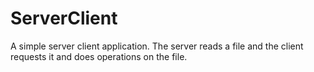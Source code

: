 # ServerClient
A simple server client application. The server reads a file and the client requests it and does operations on the file.
